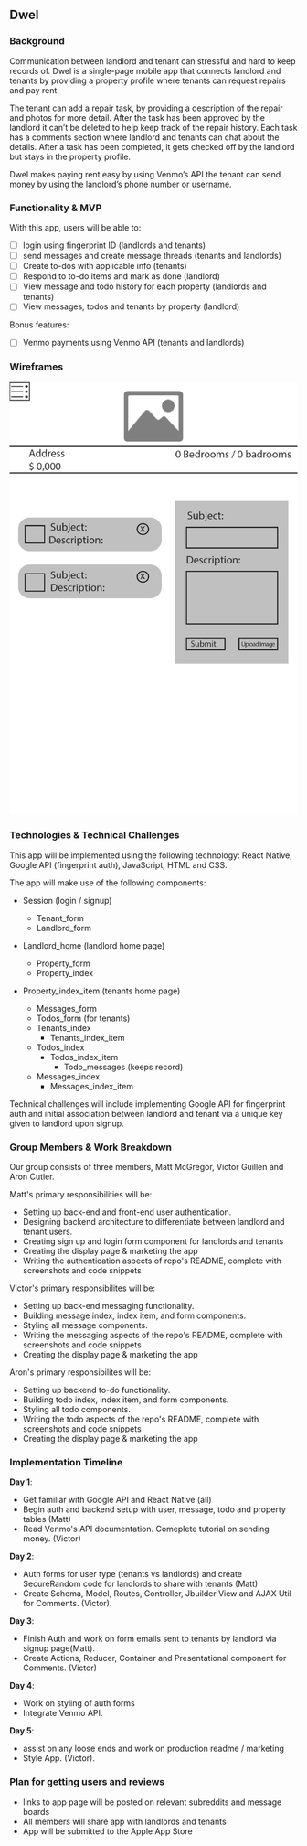 ## Dwel

### Background

Communication between landlord and tenant can stressful and hard to keep records of. Dwel is a single-page mobile app that connects landlord and tenants by providing a property profile where tenants can request repairs and pay rent.

The tenant can add a repair task, by providing a description of the repair and photos for more detail.  After the task has been approved by the landlord it can’t be deleted to help keep track of the repair history. Each task has a comments section where landlord and tenants can chat about the details. After a task has been completed, it gets checked off by the landlord but stays in the property profile.

Dwel makes paying rent easy by using Venmo’s API the tenant can send money by using the landlord’s phone number or username.


### Functionality & MVP

With this app, users will be able to:

- [ ] login using fingerprint ID (landlords and tenants)
- [ ] send messages and create message threads (tenants and landlords)
- [ ] Create to-dos with applicable info (tenants)
- [ ] Respond to to-do items and mark as done (landlord)
- [ ] View message and todo history for each property (landlords and tenants)
- [ ] View messages, todos and tenants by property (landlord)

Bonus features:

- [ ] Venmo payments using Venmo API (tenants and landlords)


### Wireframes

![property_page](wireframes/property.jpg)

### Technologies & Technical Challenges

This app will be implemented using the following technology: React Native, Google API (fingerprint auth),
JavaScript, HTML and CSS.

The app will make use of the following components:

- Session (login / signup)
  - Tenant_form
  - Landlord_form

- Landlord_home (landlord home page)
  - Property_form
  - Property_index

- Property_index_item (tenants home page)
  - Messages_form
  - Todos_form (for tenants)
  - Tenants_index
    - Tenants_index_item
  - Todos_index
    - Todos_index_item
      - Todo_messages (keeps record)
  - Messages_index
    - Messages_index_item


Technical challenges will include implementing Google API for fingerprint
auth and initial association between landlord and tenant via a unique key
given to landlord upon signup.


### Group Members & Work Breakdown

Our group consists of three members, Matt McGregor, Victor Guillen and Aron Cutler.  

Matt's primary responsibilities will be:

- Setting up back-end and front-end user authentication.
- Designing backend architecture to differentiate between landlord and tenant users.
- Creating sign up and login form component for landlords and tenants
- Creating the display page & marketing the app
- Writing the authentication aspects of repo's README, complete with screenshots and code snippets  

Victor's primary responsibilites will be:

- Setting up back-end messaging functionality.
- Building message index, index item, and form components.  
- Styling all message components.  
- Writing the messaging aspects of the repo's README, complete with screenshots and code snippets
- Creating the display page & marketing the app

Aron's primary responsibilites will be:

- Setting up backend to-do functionality.  
- Building todo index, index item, and form components.  
- Styling all todo components.  
- Writing the todo aspects of the repo's README, complete with screenshots and code snippets
- Creating the display page & marketing the app

### Implementation Timeline

**Day 1**:
- Get familiar with Google API and React Native (all)
- Begin auth and backend setup with user, message, todo and property tables (Matt)
- Read Venmo's API documentation. Comeplete tutorial on sending money. (Victor)

**Day 2**:
-  Auth forms for user type (tenants vs landlords) and create SecureRandom code for landlords
   to share with tenants (Matt)
- Create Schema, Model, Routes, Controller, Jbuilder View and AJAX Util for Comments. (Victor).


**Day 3**:
-  Finish Auth and work on form emails sent to tenants by landlord via signup page(Matt).
- Create Actions, Reducer, Container and Presentational component for Comments. (Victor)

**Day 4**:
-  Work on styling of auth forms
- Integrate Venmo API.


**Day 5**:
- assist on any loose ends and work on production readme / marketing
- Style App. (Victor).

### Plan for getting users and reviews
- links to app page will be posted on relevant subreddits and message boards
- All members will share app with landlords and tenants
- App will be submitted to the Apple App Store  
